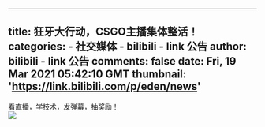 
---
title: 狂牙大行动，CSGO主播集体整活！
categories: 
    - 社交媒体
    - bilibili - link 公告
author: bilibili - link 公告
comments: false
date: Fri, 19 Mar 2021 05:42:10 GMT
thumbnail: 'https://link.bilibili.com/p/eden/news'
---

<div>   
看直播，学技术，发弹幕，抽奖励！<br><img src="https://link.bilibili.com/p/eden/news" referrerpolicy="no-referrer">  
</div>
            